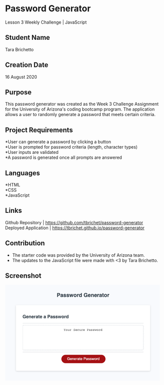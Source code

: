 # Password Generator
Lesson 3 Weekly Challenge | JavaScript

## Student Name
Tara Brichetto

## Creation Date
16 August 2020

## Purpose
This password generator was created as the Week 3 Challenge Assignment for the University of Arizona's coding bootcamp program. The application allows a user to randomly generate a password that meets certain criteria.

## Project Requirements
*User can generate a password by clicking a button <br>
*User is prompted for password criteria (length, character types) <br>
*User inputs are validated <br>
*A password is generated once all prompts are answered <br>

## Languages
*HTML <br>
*CSS <br>
*JavaScript <br>

## Links
Github Repository | https://github.com/tbrichet/password-generator <br>
Deployed Application | https://tbrichet.github.io/password-generator

## Contribution
* The starter code was provided by the University of Arizona team. <br>
* The updates to the JavaScript file were made with <3 by Tara Brichetto. <br>

## Screenshot
![Password generator screenshot](./screenshot.png)
